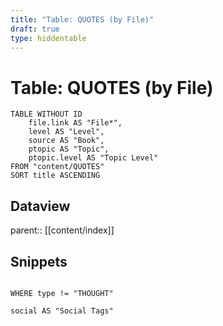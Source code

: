 ```yaml
---
title: "Table: QUOTES (by File)"
draft: true
type: hiddentable
---
```

# Table: QUOTES (by File)
```dataview
TABLE WITHOUT ID
	file.link AS "File*",
	level AS "Level",
	source AS "Book",
	ptopic AS "Topic",
	ptopic.level AS "Topic Level"
FROM "content/QUOTES"
SORT title ASCENDING
```

## Dataview
parent:: [[content/index]]

## Snippets
```dataview

WHERE type != "THOUGHT"

social AS "Social Tags"

```
